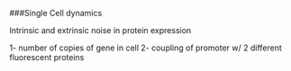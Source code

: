 ###Single Cell dynamics

Intrinsic and extrinsic noise in protein expression

1- number of copies of gene in cell
2- coupling of promoter w/ 2 different fluorescent proteins
